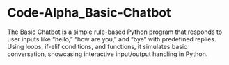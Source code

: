 # Code-Alpha_Basic-Chatbot
The Basic Chatbot is a simple rule-based Python program that responds to user inputs like “hello,” “how are you,” and “bye” with predefined replies. Using loops, if-elif conditions, and functions, it simulates basic conversation, showcasing interactive input/output handling in Python.

